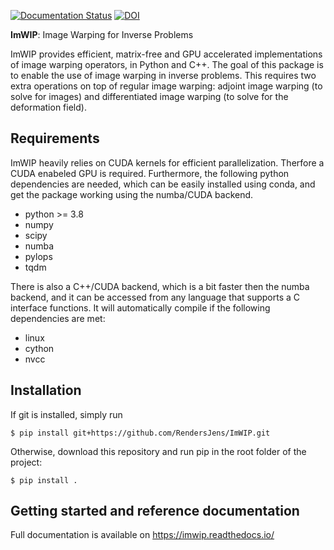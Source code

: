 [![Documentation Status](https://readthedocs.org/projects/imwip/badge/?version=latest)](https://imwip.readthedocs.io/en/latest/?badge=latest)
[![DOI](https://zenodo.org/badge/452688446.svg)](https://zenodo.org/badge/latestdoi/452688446)


**ImWIP**: Image Warping for Inverse Problems

ImWIP provides efficient, matrix-free and GPU accelerated implementations of image warping operators, in Python and C++. The goal of this package is to enable the use of image warping in inverse problems. This requires two extra operations on top of regular image warping: adjoint image warping (to solve for images) and differentiated image warping (to solve for the deformation field).


Requirements
------------

ImWIP heavily relies on CUDA kernels for efficient parallelization. Therfore a CUDA enabeled GPU is required. Furthermore, the following python dependencies are needed, which can be easily installed using conda, and get the package working using the numba/CUDA backend.

- python >= 3.8
- numpy
- scipy
- numba
- pylops
- tqdm

There is also a C++/CUDA backend, which is a bit faster then the numba backend, and it can
be accessed from any language that supports a C interface functions. It will automatically
compile if the following dependencies are met:

- linux
- cython
- nvcc

Installation
------------

If git is installed, simply run

`$ pip install git+https://github.com/RendersJens/ImWIP.git`


Otherwise, download this repository and run pip in the root folder of the project:

`$ pip install .`

Getting started and reference documentation
-------------------------------------------
Full documentation is available on https://imwip.readthedocs.io/
